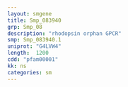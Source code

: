 ```yaml
---
layout: smgene
title: Smp_083940
grp: Smp_08
description: "rhodopsin orphan GPCR"
smp: Smp_083940.1
uniprot: "G4LVW4"
length:  1200
cdd: "pfam00001"
kk: ns
categories: sm
---
```

